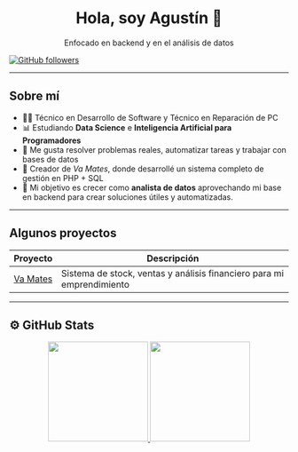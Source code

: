 <div align="center">
<h1 align="center">Hola, soy Agustín 👋</h1>
<p>Enfocado en backend y en el análisis de datos</p>

</div>



[![GitHub followers](https://img.shields.io/github/followers/tu_usuario?style=social)](https://github.com/tu_usuario)

---

## Sobre mí

- 🧑‍💻 Técnico en Desarrollo de Software y Técnico en Reparación de PC  
- 📊 Estudiando **Data Science** e **Inteligencia Artificial para Programadores**  
- 🧠 Me gusta resolver problemas reales, automatizar tareas y trabajar con bases de datos  
- 🧉 Creador de *Va Mates*, donde desarrollé un sistema completo de gestión en PHP + SQL  
- 🎯 Mi objetivo es crecer como **analista de datos** aprovechando mi base en backend para crear soluciones útiles y automatizadas.

---

## Algunos proyectos

| Proyecto | Descripción |
|---------|-------------|
| [Va Mates](https://github.com/tu_usuario/va-mates) | Sistema de stock, ventas y análisis financiero para mi emprendimiento |

---

## ⚙️ GitHub Stats

<p align="center">
<a href="https://github.com/tu_usuario">
  <img height="180em" src="https://github-readme-stats-eight-theta.vercel.app/api?username=tu_usuario&show_icons=true&theme=radical&include_all_commits=true&count_private=true"/>
  <img height="180em" src="https://github-readme-stats-eight-theta.vercel.app/api/top-langs/?username=tu_usuario&layout=compact&langs_count=8&theme=radical"/>
</a>
</p>
